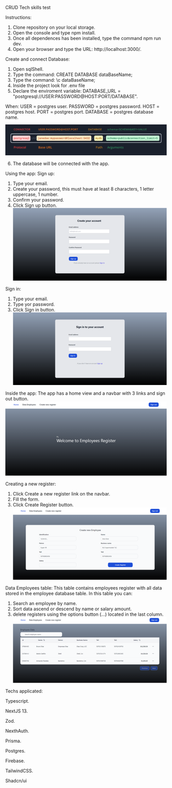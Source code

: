 CRUD Tech skills test 

Instructions:

1. Clone repository on your local storage.
2. Open the console and type npm install.
3. Once all dependences has been installed, type the command npm run dev.
4. Open your browser and type the URL: http://localhost:3000/.

Create and connect Database:
1. Open sqlShell.
2. Type the command: CREATE DATABASE dataBaseName;
3. Type the command: \c dataBaseName;
4. Inside the project look for .env file
5. Declare the enviroment variable: DATABASE_URL = "postgresql://USER:PASSWORD@HOST:PORT/DATABASE".

When:
USER = postgres user.
PASSWORD = postgres password.
HOST = postgres host.
PORT = postgres port.
DATABASE = postgres database name.

![postgresurl](<postgres url.png>)

6. The database will be connected with the app.

Using the app:
Sign up:
1. Type your email.
2. Create your password, this must have at least 8 characters, 1 letter uppercase, 1 number.
3. Confirm your password.
4. Click Sign up button.
![signup](signup.png)

Sign in:
1. Type your email.
2. Type yor password.
3. Click Sign in button.
![signin](signin.png)

Inside the app:
The app has a home view and a navbar with 3 links and sign out button.
![home](home.png)

Creating a new register:
1. Click Create a new register link on the navbar.
2. Fill the form.
3. Click Create Register button.
![create new employee](createnewemployee.png)


Data Employees table:
This table contains employees register with all data stored in the employee database table. 
In this table you can:
1. Search an employee by name. 
2. Sort data ascend or descend by name or salary amount.
3. delete registers using the options button (...) located in the last column.
![data employees](dataemployees.png) 

Techs applicated:

Typescript.

NextJS 13.

Zod.

NexthAuth.

Prisma.

Postgres.

Firebase.

TailwindCSS.

Shadcn/ui

   
